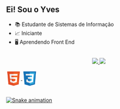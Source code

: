 ## Ei! Sou o Yves

- 📚 Estudante de Sistemas de Informação
- 📈 Iniciante
- 🖥️ Aprendendo Front End

##

<div align="center">
  <a href="https://github.com/yvessiq">
  <img height="160em" src="https://github-readme-stats.vercel.app/api?username=yvessiq&show_icons=true&theme=monokai&include_all_commits=true&count_private=true"/>
  <img height="120em" src="https://github-readme-stats.vercel.app/api/top-langs/?username=yvessiq&layout=compact&langs_count=7&theme=monokai"/>
</div>
 
<div style="display: inline_block"><br>
  <img align="center" alt="HTML" height="40" width="40" src="https://raw.githubusercontent.com/devicons/devicon/master/icons/html5/html5-original.svg">
  <img align="center" alt="CSS" height="40" width="40" src="https://raw.githubusercontent.com/devicons/devicon/master/icons/css3/css3-original.svg">
</div>

 ##

  ![Snake animation](https://github.com/yvessiq/yvessiq/blob/output/github-contribution-grid-snake.svg)

